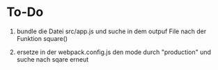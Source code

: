 # To-Do

1. bundle die Datei src/app.js und suche in dem outpuf File nach der Funktion square()

2. ersetze in der webpack.config.js den mode durch "production" und suche nach sqare erneut